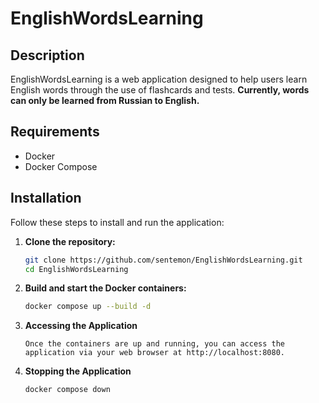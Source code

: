 # EnglishWordsLearning

## Description
EnglishWordsLearning is a web application designed to help users learn English words through the use of flashcards and tests. **Currently, words can only be learned from Russian to English.**

## Requirements
- Docker
- Docker Compose

## Installation

Follow these steps to install and run the application:

1. **Clone the repository:**
   ```bash
   git clone https://github.com/sentemon/EnglishWordsLearning.git
   cd EnglishWordsLearning
   ```

2. **Build and start the Docker containers:**
   ```bash
   docker compose up --build -d
   ```

3. **Accessing the Application**
   ```
   Once the containers are up and running, you can access the application via your web browser at http://localhost:8080.
   ```
4. **Stopping the Application**
   ```bash
   docker compose down
   ```